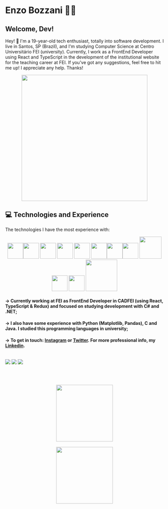 # Enzo Bozzani 👨‍💻


## Welcome, Dev!

Hey! 👋 I'm a 19-year-old tech enthusiast, totally into software development. I live in Santos, SP (Brazil), and I'm studying Computer Science at Centro Universitário FEI (university). Currently, I work as a FrontEnd Developer using React and TypeScript in the development of the institutional website for the teaching career at FEI. If you've got any suggestions, feel free to hit me up! I appreciate any help. Thanks!



<div align="center">

<img src="https://i.pinimg.com/originals/21/11/61/21116158daaeb1459b4ec0758505e1ad.gif" width=400>

</div>


## 💻 Technologies and Experience

The technologies I have the most experience with:
<div align="center">

<img src="https://logodownload.org/wp-content/uploads/2016/10/html5-logo.png" width=50><img src="https://logodownload.org/wp-content/uploads/2017/04/css-3-logo-1.png" width=50>  <img src="https://logospng.org/download/javascript/logo-javascript-1024.png" width=50> <img src="https://git-scm.com/images/logos/downloads/Git-Icon-1788C.png" width = "50"> <img src="https://upload.wikimedia.org/wikipedia/commons/thumb/9/96/Sass_Logo_Color.svg/2560px-Sass_Logo_Color.svg.png" width = "50"> <img src="https://upload.wikimedia.org/wikipedia/commons/thumb/b/b2/Bootstrap_logo.svg/1200px-Bootstrap_logo.svg.png" width="50 "><img src="https://upload.wikimedia.org/wikipedia/commons/thumb/4/4c/Typescript_logo_2020.svg/2048px-Typescript_logo_2020.svg.png" width="50 "><img src="https://upload.wikimedia.org/wikipedia/commons/thumb/a/a7/React-icon.svg/2300px-React-icon.svg.png" width="50 "> <img src="https://upload.wikimedia.org/wikipedia/commons/thumb/d/d9/Node.js_logo.svg/1200px-Node.js_logo.svg.png" width="70 ">
<img src="https://repvue.imgix.net/a9yxc48y3ay5dm2udzwizc2bdyph" width="50"> <img src="https://testrigor.com/wp-content/uploads/2023/04/nextjs-logo-square.png" width="50"> <img src="https://upload.wikimedia.org/wikipedia/commons/8/87/Sql_data_base_with_logo.png" width="100">

</div> 

#### -> Currently working at FEI as FrontEnd Developer in CADFEI (using React, TypeScript & Redux) and focused on studying development with C# and .NET;

#### -> I also have some experience with Python (Matplotlib, Pandas), C and Java. I studied this programming languages in university;

#### -> To get in touch: <a href="https://www.instagram.com/enzobozzani/">Instagram</a> or <a href="https://twitter.com/enzobozzani">Twitter</a>. For more professional info, my <a href="https://www.linkedin.com/in/enzo-bozzani-812a7322a/">Linkedin</a>.
<br>
<div>
<a href="https://instagram.com/enzobozzani/" target="_blank"><img src="https://img.shields.io/badge/-Instagram-%23E4405F?style=for-the-badge&logo=instagram&logoColor=white" target="_blank"></a>
<a href = "mailto:bozzanienzo@gmail.com"><img src="https://img.shields.io/badge/Gmail-D14836?style=for-the-badge&logo=gmail&logoColor=white" target="_blank"></a>
<a href="https://www.linkedin.com/in/enzo-bozzani-812a7322a/" target="_blank"><img src="https://img.shields.io/badge/-LinkedIn-%230077B5?style=for-the-badge&logo=linkedin&logoColor=white" target="_blank"></a>   
</div>

<br><br>

<div align="center">
<a href="https://github.com/EnzoBozzani">
<img height="180em" src="https://github-readme-stats.vercel.app/api/top-langs/?username=EnzoBozzani&layout=compact&langs_count=7&theme=dracula"/>
 <br><br>
<img height="180em" src="https://github-readme-stats.vercel.app/api?username=EnzoBozzani&show_icons=true&theme=dracula&include_all_commits=true&count_private=true"/>
</div>





